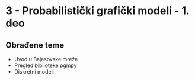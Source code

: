 # 3 - Probabilistički grafički modeli - 1. deo
## Obrađene teme
* Uvod u Bajesovske mreže
* Pregled biblioteke [pgmpy](https://pgmpy.org/)
* Diskretni modeli